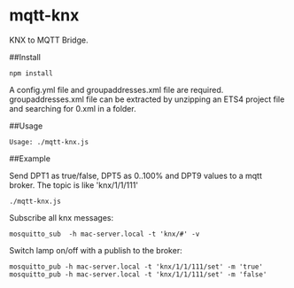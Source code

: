 # mqtt-knx

KNX to MQTT Bridge.

##Install

    npm install

A config.yml file and groupaddresses.xml file are required. groupaddresses.xml file can be extracted by unzipping an ETS4 project file and searching for 0.xml in a folder.

##Usage

    Usage: ./mqtt-knx.js

##Example

Send DPT1 as true/false, DPT5 as 0..100% and DPT9 values to a mqtt broker. The topic is like 'knx/1/1/111'

    ./mqtt-knx.js

Subscribe all knx messages:

    mosquitto_sub  -h mac-server.local -t 'knx/#' -v

Switch lamp on/off with a publish to the broker:

    mosquitto_pub -h mac-server.local -t 'knx/1/1/111/set' -m 'true'
    mosquitto_pub -h mac-server.local -t 'knx/1/1/111/set' -m 'false'
